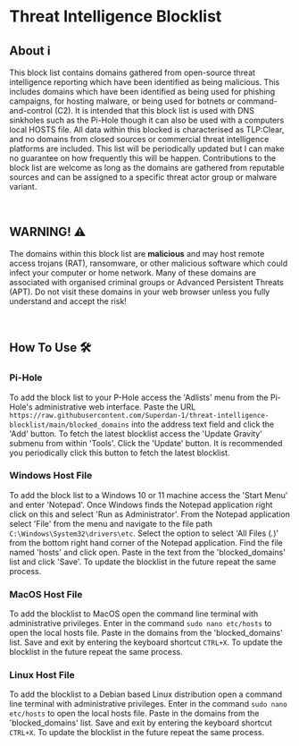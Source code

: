 # Threat Intelligence Blocklist


## About  ℹ️
This block list contains domains gathered from open-source threat intelligence reporting which have been identified as being malicious. This includes domains which have been identified as being used for phishing campaigns, for hosting malware, or being used for botnets or command-and-control (C2). It is intended that this block list is used with DNS sinkholes such as the Pi-Hole though it can also be used with a computers local HOSTS file. All data within this blocked is characterised as TLP:Clear, and no domains from closed sources or commercial  threat intelligence platforms are included.  This list will be periodically updated but I can make no guarantee on how frequently this will be happen. Contributions to the block list are welcome as long as the domains are gathered from reputable sources and can be assigned to a specific threat actor group or malware variant. 

<br>

## WARNING!  ⚠️

The domains within this block list are **malicious** and may host remote access trojans (RAT), ransomware, or other malicious software which could infect your computer or home network. Many of these domains are associated with organised criminal groups or Advanced Persistent Threats (APT). 
Do not visit these domains in your web browser unless you fully understand and accept the risk! 

<br> 

## How To Use 🛠️  


### Pi-Hole 

To add the block list to your P-Hole access the 'Adlists' menu from the Pi-Hole's administrative web interface.  Paste the URL ```https://raw.githubusercontent.com/Superdan-1/threat-intelligence-blocklist/main/blocked_domains``` into the address text field and click the 'Add' button.  To fetch the latest blocklist access the 'Update Gravity' submenu from within 'Tools'. Click the 'Update' button.  It is recommended you periodically click this button to fetch the latest blocklist. 

### Windows Host File 

To add the block list to a Windows 10 or 11 machine access the 'Start Menu' and enter 'Notepad'. Once Windows finds the Notepad application right click on this and select 'Run as Administrator'.  From the Notepad application select 'File' from the menu and navigate to the file path ```C:\Windows\System32\drivers\etc```. Select the option to select 'All Files (*.*)' from the bottom right hand corner of the Notepad application. Find the file named 'hosts' and click open. Paste in the text from the 'blocked_domains' list and click 'Save'. To update the blocklist in the future repeat the same process. 

### MacOS Host File 

To add the blocklist to MacOS open the command line terminal with administrative privileges. Enter in the command ```sudo nano etc/hosts``` to open the local hosts file. Paste in the domains from the 'blocked_domains' list. Save and exit by entering the keyboard shortcut ```CTRL+X```. To update the blocklist in the future repeat the same process. 


### Linux Host File 

To add the blocklist to a Debian based Linux distribution open a command line terminal with administrative privileges. Enter in the command ```sudo nano etc/hosts``` to open the local hosts file. Paste in the domains from the 'blocked_domains' list. Save and exit by entering the keyboard shortcut ```CTRL+X```. To update the blocklist in the future repeat the same process.

<br>


